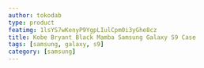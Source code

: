 ```yaml
---
author: tokodab
type: product
featimg: 1lsYS7wKenyP9YgpLIulCpm0i3yGhe8cz
title: Kobe Bryant Black Mamba Samsung Galaxy S9 Case
tags: [samsung, galaxy, s9]
category: [samsung]
---
```

